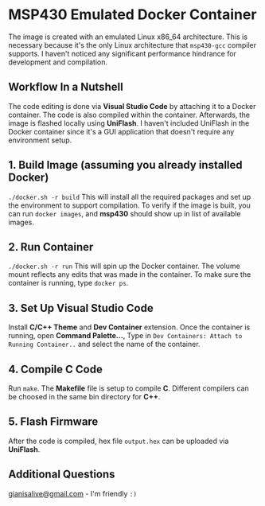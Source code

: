 # MSP430 Emulated Docker Container
The image is created with an emulated Linux x86_64 architecture. This is necessary because it's the only Linux architecture that `msp430-gcc` compiler supports. I haven't noticed any significant performance hindrance for development and compilation. 

## Workflow In a Nutshell
The code editing is done via **Visual Studio Code** by attaching it to a Docker container. The code is also compiled within the container. Afterwards, the image is flashed locally using **UniFlash**. I haven't included UniFlash in the Docker container since it's a GUI application that doesn't require any environment setup.

## 1. Build Image (assuming you already installed Docker)
`./docker.sh -r build` 
This will install all the required packages and set up the environment to support compilation. To verify if the image is built, you can run `docker images`, and **msp430** should show up in list of available images.

## 2. Run Container
`./docker.sh -r run` 
This will spin up the Docker container. The volume mount reflects any edits that was made in the container. To make sure the container is running, type `docker ps`.

## 3. Set Up Visual Studio Code
Install **C/C++ Theme** and **Dev Container** extension. Once the container is running, open **Command Palette...**, Type in `Dev Containers: Attach to Running Container..` and select the name of the container.

## 4. Compile C Code
Run `make`. The **Makefile** file is setup to compile **C**. Different compilers can be choosed in the same bin directory for **C++**.

## 5. Flash Firmware
After the code is compiled, hex file `output.hex` can be uploaded via **UniFlash**.

## Additional Questions
gianisalive@gmail.com - I'm friendly `:)`
